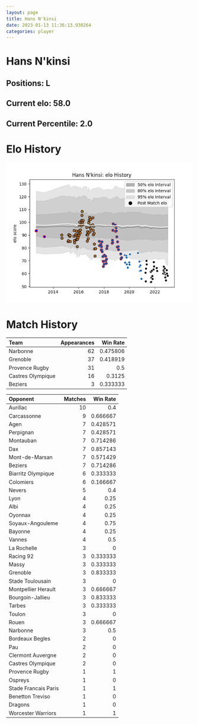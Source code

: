 ```yaml
---  
layout: page  
title: Hans N'kinsi  
date: 2023-01-13 11:36:13.930264  
categories: player  
---
```

# Hans N'kinsi

## Positions: L

## Current elo: 58.0

## Current Percentile: 2.0

# Elo History


![elo history](history_HansN'kinsi.png)
# Match History


| Team              |   Appearances |   Win Rate |
|:------------------|--------------:|-----------:|
| Narbonne          |            62 |   0.475806 |
| Grenoble          |            37 |   0.418919 |
| Provence Rugby    |            31 |   0.5      |
| Castres Olympique |            16 |   0.3125   |
| Beziers           |             3 |   0.333333 |

| Opponent             |   Matches |   Win Rate |
|:---------------------|----------:|-----------:|
| Aurillac             |        10 |   0.4      |
| Carcassonne          |         9 |   0.666667 |
| Agen                 |         7 |   0.428571 |
| Perpignan            |         7 |   0.428571 |
| Montauban            |         7 |   0.714286 |
| Dax                  |         7 |   0.857143 |
| Mont-de-Marsan       |         7 |   0.571429 |
| Beziers              |         7 |   0.714286 |
| Biarritz Olympique   |         6 |   0.333333 |
| Colomiers            |         6 |   0.166667 |
| Nevers               |         5 |   0.4      |
| Lyon                 |         4 |   0.25     |
| Albi                 |         4 |   0.25     |
| Oyonnax              |         4 |   0.25     |
| Soyaux-Angouleme     |         4 |   0.75     |
| Bayonne              |         4 |   0.25     |
| Vannes               |         4 |   0.5      |
| La Rochelle          |         3 |   0        |
| Racing 92            |         3 |   0.333333 |
| Massy                |         3 |   0.333333 |
| Grenoble             |         3 |   0.833333 |
| Stade Toulousain     |         3 |   0        |
| Montpellier Herault  |         3 |   0.666667 |
| Bourgoin-Jallieu     |         3 |   0.833333 |
| Tarbes               |         3 |   0.333333 |
| Toulon               |         3 |   0        |
| Rouen                |         3 |   0.666667 |
| Narbonne             |         3 |   0.5      |
| Bordeaux Begles      |         2 |   0        |
| Pau                  |         2 |   0        |
| Clermont Auvergne    |         2 |   0        |
| Castres Olympique    |         2 |   0        |
| Provence Rugby       |         1 |   1        |
| Ospreys              |         1 |   0        |
| Stade Francais Paris |         1 |   1        |
| Benetton Treviso     |         1 |   0        |
| Dragons              |         1 |   0        |
| Worcester Warriors   |         1 |   1        |